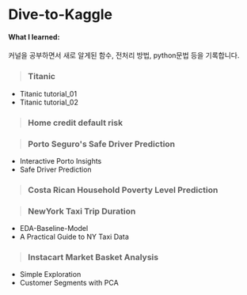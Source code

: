 # Dive-to-Kaggle
#### What I learned:
커널을 공부하면서 새로 알게된 함수, 전처리 방법, python문법 등을 기록합니다.

> ### Titanic 
  * Titanic tutorial_01 
  * Titanic tutorial_02 
  
> ### Home credit default risk

> ### Porto Seguro's Safe Driver Prediction
  * Interactive Porto Insights
  * Safe Driver Prediction
  
> ### Costa Rican Household Poverty Level Prediction

> ### NewYork Taxi Trip Duration
  * EDA-Baseline-Model
  * A Practical Guide to NY Taxi Data
 
> ### Instacart Market Basket Analysis
  * Simple Exploration
  * Customer Segments with PCA
